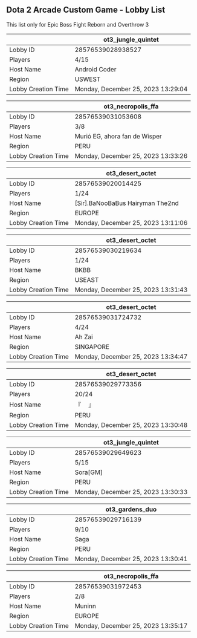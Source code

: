 ## Dota 2 Arcade Custom Game - Lobby List

This list only for Epic Boss Fight Reborn and Overthrow 3

|  | ot3_jungle_quintet |
| ------ | ------ |
| Lobby ID | 28576539028938527 |
| Players | 4/15 |
| Host Name | Android Coder |
| Region | USWEST |
| Lobby Creation Time | Monday, December 25, 2023 13:29:04 |


|  | ot3_necropolis_ffa |
| ------ | ------ |
| Lobby ID | 28576539031053608 |
| Players | 3/8 |
| Host Name | Murió EG, ahora fan de Wisper |
| Region | PERU |
| Lobby Creation Time | Monday, December 25, 2023 13:33:26 |


|  | ot3_desert_octet |
| ------ | ------ |
| Lobby ID | 28576539020014425 |
| Players | 1/24 |
| Host Name | [Sir].BaNooBaBus Hairyman The2nd |
| Region | EUROPE |
| Lobby Creation Time | Monday, December 25, 2023 13:11:06 |


|  | ot3_desert_octet |
| ------ | ------ |
| Lobby ID | 28576539030219634 |
| Players | 1/24 |
| Host Name | BKBB |
| Region | USEAST |
| Lobby Creation Time | Monday, December 25, 2023 13:31:43 |


|  | ot3_desert_octet |
| ------ | ------ |
| Lobby ID | 28576539031724732 |
| Players | 4/24 |
| Host Name | Ah Zai |
| Region | SINGAPORE |
| Lobby Creation Time | Monday, December 25, 2023 13:34:47 |


|  | ot3_desert_octet |
| ------ | ------ |
| Lobby ID | 28576539029773356 |
| Players | 20/24 |
| Host Name | 『　          』 |
| Region | PERU |
| Lobby Creation Time | Monday, December 25, 2023 13:30:48 |


|  | ot3_jungle_quintet |
| ------ | ------ |
| Lobby ID | 28576539029649623 |
| Players | 5/15 |
| Host Name | Sora[GM] |
| Region | PERU |
| Lobby Creation Time | Monday, December 25, 2023 13:30:33 |


|  | ot3_gardens_duo |
| ------ | ------ |
| Lobby ID | 28576539029716139 |
| Players | 9/10 |
| Host Name | Saga |
| Region | PERU |
| Lobby Creation Time | Monday, December 25, 2023 13:30:41 |


|  | ot3_necropolis_ffa |
| ------ | ------ |
| Lobby ID | 28576539031972453 |
| Players | 2/8 |
| Host Name | Muninn |
| Region | EUROPE |
| Lobby Creation Time | Monday, December 25, 2023 13:35:17 |


